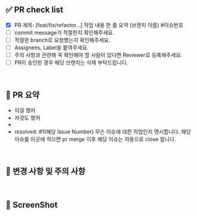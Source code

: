 ## ✅ PR check list

<!--
하나씩 확인 후 체크박스에 표시해주세요.
-->

- [x] PR 제목: [feat/fix/refactor...] 작업 내용 한 줄 요약 (브랜치 이름) #이슈번호
- [ ] commit message가 적절한지 확인해주세요.
- [ ] 적절한 branch로 요청했는지 확인해주세요.
- [ ] Assignees, Label을 붙여주세요.
- [ ] 주의 사항과 관련해 꼭 확인해야 할 사람이 있다면 Reviewer로 등록해주세요.
- [ ] PR이 승인된 경우 해당 브랜치는 삭제 부탁드립니다.

<br/>

## 📝 PR 요약

<!--
해당 pr에서 작업한 내역을 적어주세요.
-->

- 이걸 했어
- 저것도 했어
-
- resolved: #1(해당 Issue Number) 무슨 이슈에 대한 작업인지 명시합니다. 해당 이슈를 이곳에 적으면 pr merge 이후 해당 이슈는 자동으로 close 됩니다.

<br/>

## 📌 변경 사항 및 주의 사항

<!--
변경사항 및 주의 사항이 있다면 적어주세요.
주의 사항과 관련해 꼭 확인해야 할 사람이 있다면 리뷰어로 등록해주세요. (다른 사람이 작성한 코드 수정 등)
코드 리뷰 시 더 꼼꼼하게 확인 받고 싶은 부분이 있다면 적어주세요.
-->

<br/>

## 📸 ScreenShot